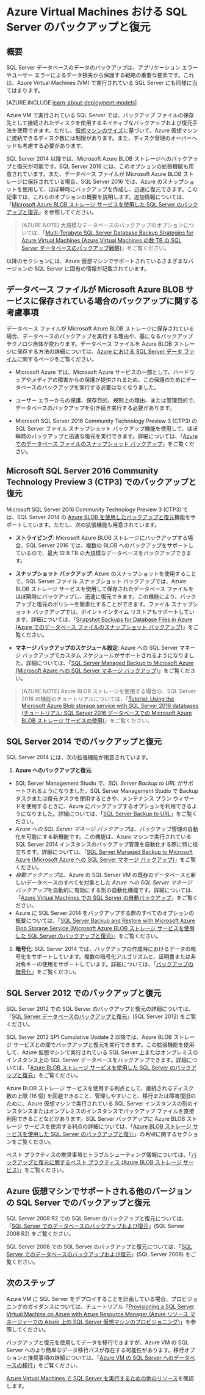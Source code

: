 <properties
	pageTitle="SQL Server のバックアップと復元 | Microsoft Azure"
	description="Azure Virtual Machines で実行されている SQL Server データベースのバックアップと復元に関する考慮事項について説明します。"
	services="virtual-machines"
	documentationCenter="na"
	authors="rothja"
	manager="jeffreyg"
	editor="monicar"
	tags="azure-service-management" />

<tags
	ms.service="virtual-machines"
	ms.devlang="na"
	ms.topic="article"
	ms.tgt_pltfrm="vm-windows-sql-server"
	ms.workload="infrastructure-services"
	ms.date="02/03/2016"
	ms.author="jroth" />

# Azure Virtual Machines おける SQL Server のバックアップと復元

## 概要

SQL Server データベースのデータのバックアップは、アプリケーション エラーやユーザー エラーによるデータ損失から保護する戦略の重要な要素です。これは、Azure Virtual Machines (VM) で実行されている SQL Server にも同様に当てはまります。

[AZURE.INCLUDE [learn-about-deployment-models](../../includes/learn-about-deployment-models-both-include.md)]

Azure VM で実行されている SQL Server では、バックアップ ファイルの保存先として接続されたディスクを使用するネイティブなバックアップおよび復元手法を使用できます。ただし、[仮想マシンのサイズ](virtual-machines-size-specs.md)に基づいて、Azure 仮想マシンに接続できるディスク数には制限があります。また、ディスク管理のオーバーヘッドも考慮する必要があります。

SQL Server 2014 以降では、Microsoft Azure BLOB ストレージへのバックアップと復元が可能です。SQL Server 2016 には、このオプションの拡張機能も用意されています。また、データベース ファイルが Microsoft Azure BLOB ストレージに保存されている場合、SQL Server 2016 では、Azure のスナップショットを使用して、ほぼ瞬時にバックアップを作成し、迅速に復元できます。この記事では、これらのオプションの概要を説明します。追加情報については、「[Microsoft Azure BLOB ストレージ サービスを使用した SQL Server のバックアップと復元](https://msdn.microsoft.com/library/jj919148.aspx)」を参照してください。

>[AZURE.NOTE] 大規模なデータベースのバックアップのオプションについては、「[Multi-Terabyte SQL Server Database Backup Strategies for Azure Virtual Machines (Azure Virtual Machines の数 TB の SQL Server データベースのバックアップ戦略)](http://blogs.msdn.com/b/igorpag/archive/2015/07/28/multi-terabyte-sql-server-database-backup-strategies-for-azure-virtual-machines.aspx)」をご覧ください。

以降のセクションには、Azure 仮想マシンでサポートされているさまざまなバージョンの SQL Server に固有の情報が記載されています。

## データベース ファイルが Microsoft Azure BLOB サービスに保存されている場合のバックアップに関する考慮事項

データベース ファイルが Microsoft Azure BLOB ストレージに保存されている場合、データベースのバックアップを実行する理由や、基になるバックアップ テクノロジ自体が変わります。データベース ファイルを Azure BLOB ストレージに保存する方法の詳細については、[Azure における SQL Server データ ファイル](https://msdn.microsoft.com/library/jj919148.aspx)に関するページをご覧ください。

- Microsoft Azure では、Microsoft Azure サービスの一部として、ハードウェアやメディアの障害からの保護が提供されるため、この保護のためにデータベースのバックアップを実行する必要はなくなりました。

- ユーザー エラーからの保護、保存目的、規制上の理由、または管理目的で、データベースのバックアップを引き続き実行する必要があります。

- Microsoft SQL Server 2016 Community Technology Preview 3 (CTP3) の SQL Server ファイル スナップショット バックアップ機能を使用して、ほぼ瞬時のバックアップと迅速な復元を実行できます。詳細については、「[Azure でのデータベース ファイルのスナップショット バックアップ](https://msdn.microsoft.com/library/mt169363.aspx)」をご覧ください。

## Microsoft SQL Server 2016 Community Technology Preview 3 (CTP3) でのバックアップと復元

Microsoft SQL Server 2016 Community Technology Preview 3 (CTP3) では、SQL Server 2014 の [Azure BLOB を使用したバックアップと復元](https://msdn.microsoft.com/library/jj919148.aspx)機能をサポートしています。ただし、次の拡張機能も用意されています。

- **ストライピング**: Microsoft Azure BLOB ストレージにバックアップする場合、SQL Server 2016 では、複数の BLOB へのバックアップをサポートしているので、最大 12.8 TB の大規模なデータベースをバックアップできます。

- **スナップショット バックアップ**: Azure のスナップショットを使用することで、SQL Server ファイル スナップショット バックアップでは、Azure BLOB ストレージ サービスを使用して保存されたデータベース ファイルをほぼ瞬時にバックアップし、迅速に復元できます。この機能により、バックアップと復元のポリシーを簡素化することができます。ファイル スナップショット バックアップでは、ポイントインタイム リストアもサポートしています。詳細については、「[Snapshot Backups for Database Files in Azure (Azure でのデータベース ファイルのスナップショット バックアップ)](https://msdn.microsoft.com/library/mt169363%28v=sql.130%29.aspx)」をご覧ください。

- **マネージ バックアップのスケジュール設定**: Azure への SQL Server マネージ バックアップでカスタム スケジュールがサポートされるようになりました。詳細については、「[SQL Server Managed Backup to Microsoft Azure (Microsoft Azure への SQL Server マネージ バックアップ)](https://msdn.microsoft.com/library/dn449496.aspx)」をご覧ください。

>[AZURE.NOTE] Azure BLOB ストレージを使用する場合の、SQL Server 2016 の機能のチュートリアルについては、「[Tutorial: Using the Microsoft Azure Blob storage service with SQL Server 2016 databases (チュートリアル: SQL Server 2016 データベースでの Microsoft Azure BLOB ストレージ サービスの使用)](https://msdn.microsoft.com/library/dn466438.aspx)」をご覧ください。

## SQL Server 2014 でのバックアップと復元

SQL Server 2014 には、次の拡張機能が用意されています。

1. **Azure へのバックアップと復元**:

 - SQL Server Management Studio で、*SQL Server Backup to URL* がサポートされるようになりました。SQL Server Management Studio で Backup タスクまたは復元タスクを使用するときや、メンテナンス プラン ウィザードを使用するときに、Azure にバックアップするオプションを利用できるようになりました。詳細については、「[SQL Server Backup to URL](https://msdn.microsoft.com/library/jj919148%28v=sql.120%29.aspx)」をご覧ください。
 - *Azure への SQL Server マネージ バックアップ*は、バックアップ管理の自動化を可能にする新機能です。この機能は、Azure マシンで実行されている SQL Server 2014 インスタンスのバックアップ管理を自動化する際に特に役立ちます。詳細については、「[SQL Server Managed Backup to Microsoft Azure (Microsoft Azure への SQL Server マネージ バックアップ)](https://msdn.microsoft.com/library/dn449496%28v=sql.120%29.aspx)」をご覧ください。
 - *自動アックアップ*は、Azure の SQL Server VM の既存のデータベースと新しいデータベースのすべてを対象とした *Azure への SQL Server マネージ バックアップ*を自動的に有効にする別の自動化機能です。詳細については、「[Azure Virtual Machines での SQL Server の自動バックアップ](virtual-machines-sql-server-automated-backup.md)」をご覧ください。
 - Azure に SQL Server 2014 をバックアップする際のすべてのオプションの概要については、「[SQL Server Backup and Restore with Microsoft Azure Blob Storage Service (Microsoft Azure BLOB ストレージ サービスを使用した SQL Server のバックアップと復元)](https://msdn.microsoft.com/library/jj919148%28v=sql.120%29.aspx)」をご覧ください。

1. **暗号化**: SQL Server 2014 では、バックアップの作成時におけるデータの暗号化をサポートしています。複数の暗号化アルゴリズムと、証明書または非対称キーの使用をサポートしています。詳細については、「[バックアップの暗号化](https://msdn.microsoft.com/library/dn449489%28v=sql.120%29.aspx)」をご覧ください。

## SQL Server 2012 でのバックアップと復元

SQL Server 2012 での SQL Server のバックアップと復元の詳細については、「[SQL Server データベースのバックアップと復元](https://msdn.microsoft.com/library/ms187048%28v=sql.110%29.aspx)」(SQL Server 2012) をご覧ください。

SQL Server 2012 SP1 Cumulative Update 2 以降では、Azure BLOB ストレージ サービスとの間でバックアップと復元を実行できます。この拡張機能を使用して、Azure 仮想マシンで実行されている SQL Server 上またはオンプレミスのインスタンス上の SQL Server データベースをバックアップできます。詳細については、「[Azure BLOB ストレージ サービスを使用した SQL Server のバックアップと復元](https://msdn.microsoft.com/library/jj919148%28v=sql.110%29.aspx)」をご覧ください。

Azure BLOB ストレージ サービスを使用する利点として、接続されるディスク数の上限 (16 個) を回避できること、管理しやすいこと、移行または障害復旧のために、Azure 仮想マシンで実行されている SQL Server インスタンスの別のインスタンスまたはオンプレミスのインスタンスでバックアップ ファイルを直接利用できることなどがあります。SQL Server バックアップに Azure BLOB ストレージ サービスを使用する利点の詳細については、「[Azure BLOB ストレージ サービスを使用した SQL Server のバックアップと復元](https://msdn.microsoft.com/library/jj919148%28v=sql.110%29.aspx)」の*利点*に関するセクションをご覧ください。

ベスト プラクティスの推奨事項とトラブルシューティング情報については、「[バックアップと復元に関するベスト プラクティス (Azure BLOB ストレージ サービス)](https://msdn.microsoft.com/library/jj919149%28v=sql.110%29.aspx)」をご覧ください。

## Azure 仮想マシンでサポートされる他のバージョンの SQL Server でのバックアップと復元

SQL Server 2008 R2 での SQL Server のバックアップと復元については、「[SQL Server でのデータベースのバックアップおよび復元](https://msdn.microsoft.com/library/ms187048%28v=sql.105%29.aspx)」(SQL Server 2008 R2) をご覧ください。

SQL Server 2008 での SQL Server のバックアップと復元については、「[SQL Server でのデータベースのバックアップおよび復元](https://msdn.microsoft.com/library/ms187048%28v=sql.100%29.aspx)」(SQL Server 2008) をご覧ください。

## 次のステップ

Azure VM に SQL Server をデプロイすることを計画している場合、プロビジョニングのガイダンスについては、チュートリアル「[Provisioning a SQL Server Virtual Machine on Azure with Azure Resource Manager (Azure リソース マネージャーでの Azure 上の SQL Server 仮想マシンのプロビジョニング)](virtual-machines-sql-server-provision-resource-manager.md)」を参照してください。

バックアップと復元を使用してデータを移行できますが、Azure VM の SQL Server へのより簡単なデータ移行パスが存在する可能性があります。移行オプションと推奨事項の詳細については、「[Azure VM の SQL Server へのデータベースの移行](virtual-machines-migrate-onpremises-database.md)」をご覧ください。

[Azure Virtual Machines で SQL Server を実行するための他のリソース](virtual-machines-sql-server-infrastructure-services.md)を確認します。

<!---HONumber=AcomDC_0204_2016-->